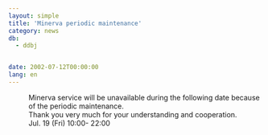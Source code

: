 ```yaml
---
layout: simple
title: 'Minerva periodic maintenance'
category: news
db:
  - ddbj


date: 2002-07-12T00:00:00
lang: en
---
```


<dd>Minerva service will be unavailable during the following date because of the periodic maintenance.<br>Thank you very much for your understanding and cooperation.<br>
<dd>Jul. 19 (Fri) 10:00- 22:00</dd>
</dd>

